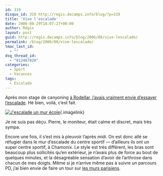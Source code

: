 ```yaml
---
id: 319
disqus_id: 319 http://regis.decamps.info/blog/?p=319
title: 'Vive l’escalade'
date: 2006-08-29T18:07:27+00:00
author: Régis
layout: post
guid: http://regis.decamps.info/blog/2006/08/vive-lescalade/
permalink: /blog/2006/08/vive-lescalade/
tmac_last_id:
  - ""
dsq_thread_id:
  - "812467820"
categories:
  - Sport
  - Vacances
tags:
  - Escalade
---
```

Après mon stage de canyoning [à Rodellar, j’avais vraiment envie d’essayer l’escalade](http://regis.decamps.info/blog/2006/07/retour-de-rodellar/). Hé bien, voilà, c’est fait.
  
[<img id="image318" src="http://regis.decamps.info/blog/wp-content/uploads/2006/09/IMG_3344.thumbnail.JPG" alt="J'escalade un mur école" />](http://regis.decamps.info/blog/wp-content/uploads/2006/09/IMG_3344.JPG "J'escalade un mur école"){.imagelink}
  
Je ne suis pas déçu. Pierre, le moniteur, était calme et discret, mais très sympa. 

Encore une fois, il s’est mis à pleuvoir l’après midi. On est donc allé se réfugier dans le mur d’escalade du centre sportif &#8212; d’ailleurs ils ont un super centre sportif, à Chamonix. Le style est très différent, les bras sont beaucoup plus sollicités qu’en extérieur, je n’avais plus de force au bout de quelques minutes, et la désagréable sensation d’avoir de l’arthrose dans chacun de mes doigts. Même si je n’arrive même pas à suivre un parcours PD, j’ai bien envie de faire un tour sur [les murs parisiens](http://www.paris.fr/portail/Sport/Portal.lut?page_id=5750&document_type_id=5&document_id=3920&portlet_id=12541).
